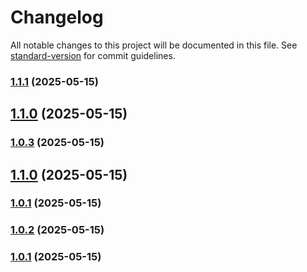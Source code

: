 # Changelog

All notable changes to this project will be documented in this file. See [standard-version](https://github.com/conventional-changelog/standard-version) for commit guidelines.

### [1.1.1](https://github.com/rem029/rem029-web-cms/compare/v1.0.3...v1.1.1) (2025-05-15)

## [1.1.0](https://github.com/rem029/rem029-web-cms/compare/v1.0.2...v1.1.0) (2025-05-15)

### [1.0.3](https://github.com/rem029/rem029-web-cms/compare/v1.0.2...v1.0.3) (2025-05-15)
## [1.1.0](https://github.com/rem029/rem029-web-cms/compare/v1.0.2...v1.1.0) (2025-05-15)

### [1.0.1](https://github.com/rem029/rem029-web-cms/compare/v0.0.1...v1.0.1) (2025-05-15)

### [1.0.2](https://github.com/rem029/rem029-web-cms/compare/v0.0.1...v1.0.2) (2025-05-15)

### [1.0.1](https://github.com/rem029/rem029-web-cms/compare/v0.0.1...v1.0.1) (2025-05-15)
